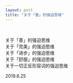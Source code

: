 ```yaml
---
layout: post
title: "关于「善」的强迫思维"
---
```


  
&nbsp;
&nbsp;


关于「善」的强迫思维
<br>关于「完美」的强迫思维
<br>关于「进步」的强迫思维
<br>关于「舒服」的强迫思维
<br>关于一切正反形容词的强迫思维

2019.6.25